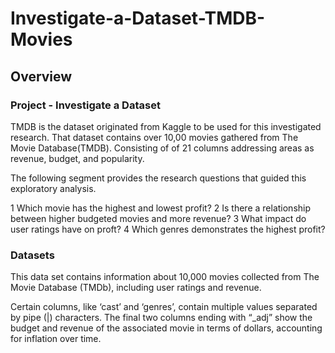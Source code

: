 # Investigate-a-Dataset-TMDB-Movies

## Overview

### Project - Investigate a Dataset

TMDB is the dataset originated from Kaggle to be used for this investigated research. That dataset contains over 10,00 movies gathered from The Movie Database(TMDB). Consisting of of 21 columns addressing areas as revenue, budget, and popularity.

The following segment provides the research questions that guided this exploratory analysis.

1 Which movie has the highest and lowest profit?
2 Is there a relationship between higher budgeted movies and more revenue?
3 What impact do user ratings have on proft?
4 Which genres demonstrates the highest profit?

### Datasets
This data set contains information about 10,000 movies collected from The Movie Database (TMDb), including user ratings and revenue.

Certain columns, like ‘cast’ and ‘genres’, contain multiple values separated by pipe (|) characters. The final two columns ending with “_adj” show the budget and revenue of the associated movie in terms of dollars, accounting for inflation over time.
